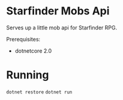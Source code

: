 # Starfinder Mobs Api

Serves up a little mob api for Starfinder RPG.

Prerequisites:
* dotnetcore 2.0

# Running

`dotnet restore`
`dotnet run`

